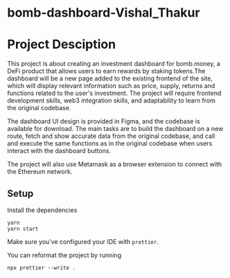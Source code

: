 # bomb-dashboard-Vishal_Thakur

# Project Desciption

 This project is about creating an investment dashboard for bomb.money, a DeFi product that allows users to earn rewards by staking tokens.The dashboard will be a new page added to the existing frontend of the site, which will display relevant information such as price, supply, returns and functions related to the user's investment. The project will require frontend development skills, web3 integration skills, and adaptability to learn from the original codebase. 
 
The dashboard UI design is provided in Figma, and the codebase is available for download. The main tasks are to build the dashboard on a new route, fetch and show accurate data from the original codebase, and call and execute the same functions as in the original codebase when users interact with the dashboard buttons.

The project will also use Metamask as a browser extension to connect with the Ethereum network.

## Setup

Install the dependencies

```shell
yarn
yarn start
```

Make sure you've configured your IDE with `prettier`.

You can reformat the project by running

```shell
npx prettier --write .
```
